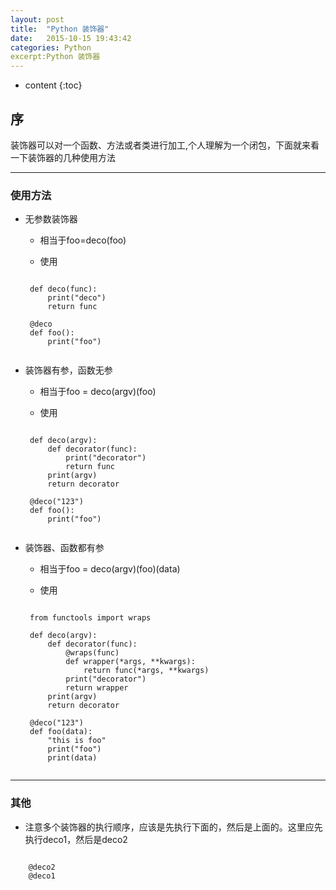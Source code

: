 ```yaml
---
layout: post
title:  "Python 装饰器"
date:   2015-10-15 19:43:42
categories: Python
excerpt:Python 装饰器
---
```


* content
{:toc}


## 序

装饰器可以对一个函数、方法或者类进行加工,个人理解为一个闭包，下面就来看一下装饰器的几种使用方法

---

### 使用方法

 * 无参数装饰器

   *  相当于foo=deco(foo)

   * 使用

    <pre><code>
    def deco(func):
        print("deco")
        return func

    @deco
    def foo():
        print("foo")
    </code></pre>

 * 装饰器有参，函数无参

   * 相当于foo = deco(argv)(foo)

   * 使用

    <pre><code>
    def deco(argv):
        def decorator(func):
            print("decorator")
            return func
        print(argv)
        return decorator

    @deco("123")
    def foo():
        print("foo")
    </code></pre>

 * 装饰器、函数都有参

   * 相当于foo = deco(argv)(foo)(data)

   * 使用

    <pre><code>
    from functools import wraps

    def deco(argv):
        def decorator(func):
            @wraps(func)
            def wrapper(*args, **kwargs):
                return func(*args, **kwargs)
            print("decorator")
            return wrapper
        print(argv)
        return decorator

    @deco("123")
    def foo(data):
        "this is foo"
        print("foo")
        print(data)
    </code></pre>

---

### 其他

 * 注意多个装饰器的执行顺序，应该是先执行下面的，然后是上面的。这里应先执行deco1，然后是deco2
 <pre><code>
    @deco2
    @deco1
 </code></pre>